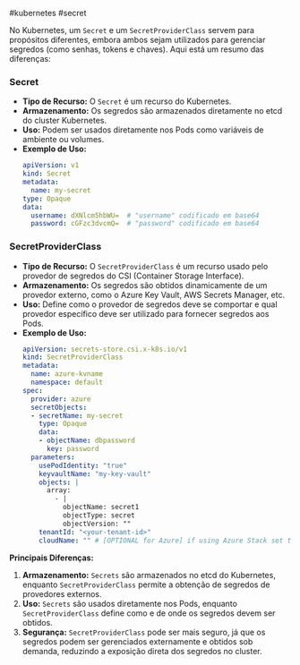 #kubernetes #secret 

No Kubernetes, um `Secret` e um `SecretProviderClass` servem para propósitos diferentes, embora ambos sejam utilizados para gerenciar segredos (como senhas, tokens e chaves). Aqui está um resumo das diferenças:

### Secret
- **Tipo de Recurso:** O `Secret` é um recurso do Kubernetes.
- **Armazenamento:** Os segredos são armazenados diretamente no etcd do cluster Kubernetes.
- **Uso:** Podem ser usados diretamente nos Pods como variáveis de ambiente ou volumes.
- **Exemplo de Uso:**
  ```yaml
  apiVersion: v1
  kind: Secret
  metadata:
    name: my-secret
  type: Opaque
  data:
    username: dXNlcm5hbWU=  # "username" codificado em base64
    password: cGFzc3dvcmQ=  # "password" codificado em base64
  ```

### SecretProviderClass
- **Tipo de Recurso:** O `SecretProviderClass` é um recurso usado pelo provedor de segredos do CSI (Container Storage Interface).
- **Armazenamento:** Os segredos são obtidos dinamicamente de um provedor externo, como o Azure Key Vault, AWS Secrets Manager, etc.
- **Uso:** Define como o provedor de segredos deve se comportar e qual provedor específico deve ser utilizado para fornecer segredos aos Pods.
- **Exemplo de Uso:**
  ```yaml
  apiVersion: secrets-store.csi.x-k8s.io/v1
  kind: SecretProviderClass
  metadata:
    name: azure-kvname
    namespace: default
  spec:
    provider: azure
    secretObjects:
    - secretName: my-secret
      type: Opaque
      data:
      - objectName: dbpassword
        key: password
    parameters:
      usePodIdentity: "true"
      keyvaultName: "my-key-vault"
      objects: |
        array:
          - |
            objectName: secret1
            objectType: secret
            objectVersion: ""
      tenantId: "<your-tenant-id>"
      cloudName: "" # [OPTIONAL for Azure] if using Azure Stack set this to the name of your Azure Stack environment, for example "azurestack"
  ```

**Principais Diferenças:**
1. **Armazenamento:** `Secrets` são armazenados no etcd do Kubernetes, enquanto `SecretProviderClass` permite a obtenção de segredos de provedores externos.
2. **Uso:** `Secrets` são usados diretamente nos Pods, enquanto `SecretProviderClass` define como e de onde os segredos devem ser obtidos.
3. **Segurança:** `SecretProviderClass` pode ser mais seguro, já que os segredos podem ser gerenciados externamente e obtidos sob demanda, reduzindo a exposição direta dos segredos no cluster.